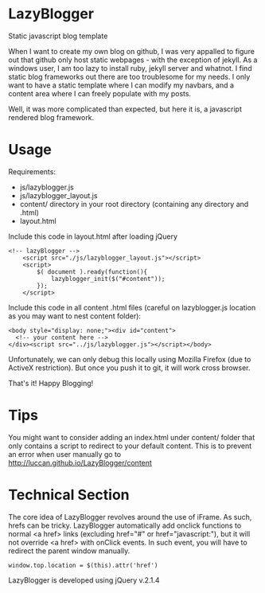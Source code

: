# LazyBlogger
Static javascript blog template

When I want to create my own blog on github, I was very appalled to figure out that github only host static webpages - with the exception of jekyll.
As a windows user, I am too lazy to install ruby, jekyll server and whatnot.
I find static blog frameworks out there are too troublesome for my needs. I only want to have a static template where I can modify my navbars, and a content area where I can freely populate with my posts.

Well, it was more complicated than expected, but here it is, a javascript rendered blog framework.

# Usage
Requirements:
- js/lazyblogger.js
- js/lazyblogger_layout.js
- content/ directory in your root directory (containing any directory and .html)
- layout.html

Include this code in layout.html after loading jQuery
```
<!-- lazyBlogger -->
	<script src="./js/lazyblogger_layout.js"></script>
	<script>
		$( document ).ready(function(){
			lazyblogger_init($("#content"));
		});
	</script>
```
Include this code in all content .html files (careful on lazyblogger.js location as you may want to nest content folder):
```
<body style="display: none;"><div id="content">
  <!-- your content here -->
</div><script src="../js/lazyblogger.js"></script></body>
```
Unfortunately, we can only debug this locally using Mozilla Firefox (due to ActiveX restriction).
But once you push it to git, it will work cross browser.

That's it! Happy Blogging!

# Tips
You might want to consider adding an index.html under content/ folder that only contains a script to redirect to your default content.
This is to prevent an error when user manually go to http://luccan.github.io/LazyBlogger/content

# Technical Section
The core idea of LazyBlogger revolves around the use of iFrame. As such, hrefs can be tricky.
LazyBlogger automatically add onclick functions to normal \<a href\> links (excluding href="#" or href="javascript:"), but it will not override \<a href\> with onClick events.
In such event, you will have to redirect the parent window manually.

```
window.top.location = $(this).attr('href')
```

LazyBlogger is developed using jQuery v.2.1.4
